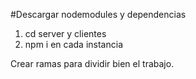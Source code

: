 

 #Descargar nodemodules y dependencias
1. cd server y clientes
2. npm i en cada instancia

Crear ramas para dividir bien el trabajo. 

